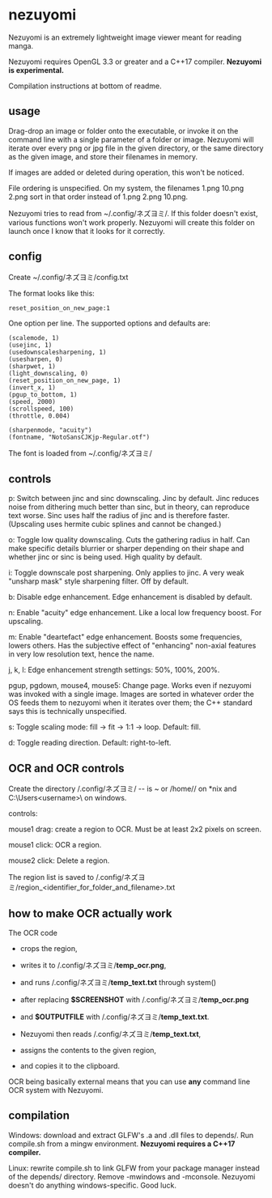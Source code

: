 # nezuyomi
Nezuyomi is an extremely lightweight image viewer meant for reading manga.

Nezuyomi requires OpenGL 3.3 or greater and a C++17 compiler. **Nezuyomi is experimental.**

Compilation instructions at bottom of readme.

## usage

Drag-drop an image or folder onto the executable, or invoke it on the command line with a single parameter of a folder or image. Nezuyomi will iterate over every png or jpg file in the given directory, or the same directory as the given image, and store their filenames in memory.

If images are added or deleted during operation, this won't be noticed.

File ordering is unspecified. On my system, the filenames 1.png 10.png 2.png sort in that order instead of 1.png 2.png 10.png.

Nezuyomi tries to read from ~/.config/ネズヨミ/<stuff>. If this folder doesn't exist, various functions won't work properly. Nezuyomi will create this folder on launch once I know that it looks for it correctly.

## config

Create ~/.config/ネズヨミ/config.txt

The format looks like this:

    reset_position_on_new_page:1

One option per line. The supported options and defaults are:

    (scalemode, 1)
    (usejinc, 1)
    (usedownscalesharpening, 1)
    (usesharpen, 0)
    (sharpwet, 1)
    (light_downscaling, 0)
    (reset_position_on_new_page, 1)
    (invert_x, 1)
    (pgup_to_bottom, 1)
    (speed, 2000)
    (scrollspeed, 100)
    (throttle, 0.004)

    (sharpenmode, "acuity")
    (fontname, "NotoSansCJKjp-Regular.otf")

The font is loaded from ~/.config/ネズヨミ/<fontname>

## controls

p: Switch between jinc and sinc downscaling. Jinc by default. Jinc reduces noise from dithering much better than sinc, but in theory, can reproduce text worse. Sinc uses half the radius of jinc and is therefore faster. (Upscaling uses hermite cubic splines and cannot be changed.)

o: Toggle low quality downscaling. Cuts the gathering radius in half. Can make specific details blurrier or sharper depending on their shape and whether jinc or sinc is being used. High quality by default.

i: Toggle downscale post sharpening. Only applies to jinc. A very weak "unsharp mask" style sharpening filter. Off by default.

b: Disable edge enhancement. Edge enhancement is disabled by default.

n: Enable "acuity" edge enhancement. Like a local low frequency boost. For upscaling.

m: Enable "deartefact" edge enhancement. Boosts some frequencies, lowers others. Has the subjective effect of "enhancing" non-axial features in very low resolution text, hence the name.

j, k, l: Edge enhancement strength settings: 50%, 100%, 200%.

pgup, pgdown, mouse4, mouse5: Change page. Works even if nezuyomi was invoked with a single image. Images are sorted in whatever order the OS feeds them to nezuyomi when it iterates over them; the C++ standard says this is technically unspecified.

s: Toggle scaling mode: fill -> fit -> 1:1 -> loop. Default: fill.

d: Toggle reading direction. Default: right-to-left.

## OCR and OCR controls

Create the directory <userdir>/.config/ネズヨミ/ -- <userdir> is ~ or /home/<username>/ on *nix and C:\Users\<username>\ on windows.

controls:

mouse1 drag: create a region to OCR. Must be at least 2x2 pixels on screen.

mouse1 click: OCR a region.

mouse2 click: Delete a region.

The region list is saved to <userdir>/.config/ネズヨミ/region_<identifier_for_folder_and_filename>.txt

## how to make OCR actually work

The OCR code

- crops the region,

- writes it to <userdir>/.config/ネズヨミ/**temp_ocr.png**,

- and runs <userdir>/.config/ネズヨミ/**temp_text.txt** through system()

- after replacing **$SCREENSHOT** with <userdir>/.config/ネズヨミ/**temp_ocr.png**

- and **$OUTPUTFILE** with <userdir>/.config/ネズヨミ/**temp_text.txt**.

- Nezuyomi then reads <userdir>/.config/ネズヨミ/**temp_text.txt**,

- assigns the contents to the given region,

- and copies it to the clipboard.

OCR being basically external means that you can use **any** command line OCR system with Nezuyomi.

## compilation

Windows: download and extract GLFW's .a and .dll files to depends/. Run compile.sh from a mingw environment. **Nezuyomi requires a C++17 compiler.**

Linux: rewrite compile.sh to link GLFW from your package manager instead of the depends/ directory. Remove -mwindows and -mconsole. Nezuyomi doesn't do anything windows-specific. Good luck.
